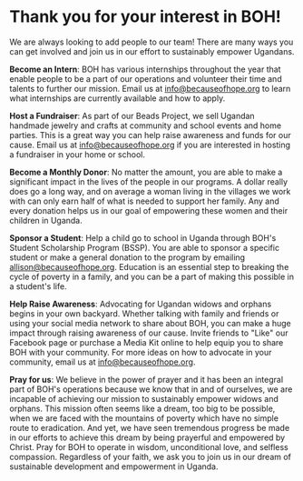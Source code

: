 # Thank you for your interest in BOH!

We are always looking to add people to our team!  There are many ways you can get involved and join us in our effort to sustainably empower Ugandans.

**Become an Intern**: BOH has various internships throughout the year that enable people to be a part of our operations and volunteer their time and talents to further our mission. Email us at <info@becauseofhope.org> to learn what internships are currently available and how to apply.

**Host a Fundraiser**: As part of our Beads Project, we sell Ugandan handmade jewelry and crafts at community and
school
 events and home parties.  This is a great way you can help raise awareness and funds for our cause.  Email us at <info@becauseofhope.org> if you are interested in hosting a fundraiser in your home or school.

**Become a Monthly Donor**: No matter the amount, you are able to make a significant impact in the lives of the people
in our programs.  A dollar really does go a long way, and on average a woman living in the villages we work with can only earn half of what is needed to support her family.  Any and every donation helps us in our goal of empowering these women and their children in Uganda.

**Sponsor a Student**:  Help a child go to school in Uganda through BOH's Student Scholarship Program (BSSP).  You are
able to sponsor a specific student or make a general donation to the program by emailing <allison@becauseofhope.org>.  Education is an essential step to breaking the cycle of poverty in a family, and you can be a part of making this possible in a student's life.

**Help Raise Awareness**:  Advocating for Ugandan widows and orphans begins in your own backyard.  Whether talking with family and friends or using your social media network to share about BOH, you can make a huge impact through raising awareness of our cause.  Invite friends to "Like" our Facebook page or purchase a Media Kit online to help equip you to share BOH with your community.  For more ideas on how to advocate in your community, email us at info@becauseofhope.org.

**Pray for us**:  We believe in the power of prayer and it has been an integral part of BOH's operations because we
know that in and of ourselves, we are incapable of achieving our mission to sustainably empower widows and orphans. This mission often seems like a dream, too big to be possible, when we are faced with the mountains of poverty which have no simple route to eradication.  And yet, we have seen tremendous progress be made in our efforts to achieve this dream by being prayerful and empowered by Christ. Pray for BOH to operate in wisdom, unconditional love, and selfless compassion.  Regardless of your faith,
we ask you to join us in our dream of sustainable development and empowerment in Uganda.
